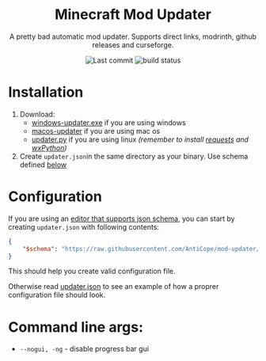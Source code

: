 <h1 align="center">Minecraft Mod Updater</h1>
<p align="center">
A pretty bad automatic mod updater. Supports direct links, modrinth, github releases and curseforge.
</p>
<div align="center">
    <img src="https://img.shields.io/github/last-commit/AntiCope/mod-updater?logo=git" alt="Last commit">
    <img src="https://img.shields.io/github/workflow/status/AntiCope/mod-updater/PyInstaller%20Build?logo=github" alt="build status">
</div>

# Installation

1. Download:
    - [windows-updater.exe](https://github.com/AntiCope/mod-updater/releases/download/latest/windows-updater.exe) if you are using windows
    - [macos-updater](https://github.com/AntiCope/mod-updater/releases/download/latest/macos-updater) if you are using mac os
    - [updater.py](https://github.com/AntiCope/mod-updater/releases/download/latest/updater.py) if you are using linux *(remember to install [requests](https://pypi.org/project/requests/) and [wxPython](https://wiki.wxpython.org/How%20to%20install%20wxPython))*
2. Create `updater.json`in the same directory as your binary. Use schema defined [below](#configuration)

# Configuration
If you are using an [editor that supports json schema](https://json-schema.org/implementations.html), you can start by creating `updater.json` with following contents:
```json
{
    "$schema": "https://raw.githubusercontent.com/AntiCope/mod-updater/master/schema.json"
}
```
This should help you create valid configuration file.

Otherwise read [updater.json](./updater.json) to see an example of how a proprer configuration file should look.

# Command line args:
- `--nogui, -ng` - disable progress bar gui
